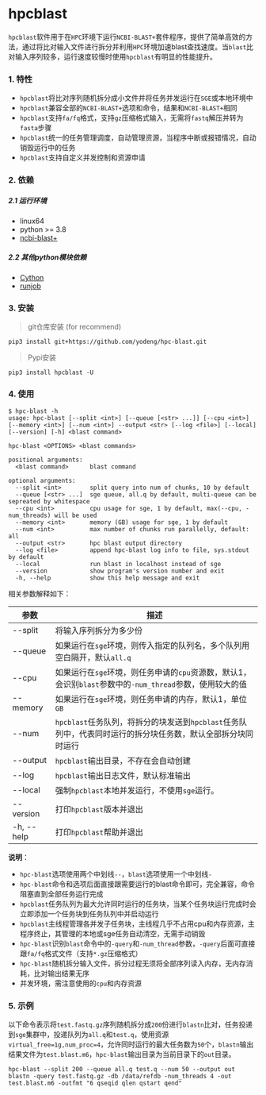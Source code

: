 # hpcblast

`hpcblast`软件用于在`HPC`环境下运行`NCBI-BLAST+`套件程序，提供了简单高效的方法，通过将比对输入文件进行拆分并利用`HPC`环境加速blast查找速度。当`blast`比对输入序列较多，运行速度较慢时使用`hpcblast`有明显的性能提升。

### 1. 特性

+ `hpcblast`将比对序列随机拆分成小文件并将任务并发运行在`SGE`或本地环境中
+ `hpcblast`兼容全部的`NCBI-BLAST+`选项和命令，结果和`NCBI-BLAST+`相同
+ `hpcblast`支持`fa/fq`格式，支持`gz`压缩格式输入，无需将`fastq`解压并转为`fasta`步骤
+ `hpcblast`统一的任务管理调度，自动管理资源，当程序中断或报错情况，自动销毁运行中的任务
+ `hpcblast`支持自定义并发控制和资源申请

### 2. 依赖

##### 2.1 运行环境

+ linux64
+ python >= 3.8
+ [ncbi-blast+](https://anaconda.org/bioconda/blast)

##### 2.2 其他python模块依赖

+ [Cython](https://github.com/cython/cython)
+ [runjob](https://github.com/yodeng/runjob)

### 3. 安装

> git仓库安装 (for recommend)

```
pip3 install git+https://github.com/yodeng/hpc-blast.git
```

> Pypi安装

```
pip3 install hpcblast -U
```

### 4. 使用

```
$ hpc-blast -h 
usage: hpc-blast [--split <int>] [--queue [<str> ...]] [--cpu <int>] [--memory <int>] [--num <int>] --output <str> [--log <file>] [--local] [--version] [-h] <blast command>

hpc-blast <OPTIONS> <blast commands>

positional arguments:
  <blast command>      blast command

optional arguments:
  --split <int>        split query into num of chunks, 10 by default
  --queue [<str> ...]  sge queue, all.q by default, multi-queue can be sepreated by whitespace
  --cpu <int>          cpu usage for sge, 1 by default, max(--cpu, -num_threads) will be used
  --memory <int>       memory (GB) usage for sge, 1 by default
  --num <int>          max number of chunks run parallelly, default: all
  --output <str>       hpc blast output directory
  --log <file>         append hpc-blast log info to file, sys.stdout by default
  --local              run blast in localhost instead of sge
  --version            show program's version number and exit
  -h, --help           show this help message and exit
```

相关参数解释如下：

| 参数       | 描述                                                         |
| ---------- | ------------------------------------------------------------ |
| --split    | 将输入序列拆分为多少份                                       |
| --queue    | 如果运行在`sge`环境，则传入指定的队列名，多个队列用空白隔开，默认`all.q` |
| --cpu      | 如果运行在`sge`环境，则任务申请的`cpu`资源数，默认1，会识别`blast`参数中的`-num_thread`参数，使用较大的值 |
| --memory   | 如果运行在`sge`环境，则任务申请的内存，默认1，单位`GB`       |
| --num      | `hpcblast`任务队列，将拆分的块发送到`hpcblast`任务队列中，代表同时运行的拆分块任务数，默认全部拆分块同时运行 |
| --output   | `hpcblast`输出目录，不存在会自动创建                         |
| --log      | `hpcblast`输出日志文件，默认标准输出                         |
| --local    | 强制`hpcblast`本地并发运行，不使用`sge`运行。                |
| --version  | 打印`hpcblast`版本并退出                                     |
| -h, --help | 打印`hpcblast`帮助并退出                                     |

**说明**：

+ `hpc-blast`选项使用两个中划线`--`，`blast`选项使用一个中划线`-`
+ `hpc-blast`命令和选项后面直接跟需要运行的blast命令即可，完全兼容，命令阻塞直到全部任务运行完成
+ `hpcblast`任务队列为最大允许同时运行的任务块，当某个任务块运行完成时会立即添加一个任务块到任务队列中并启动运行
+ `hpcblast`主线程管理各并发子任务块，主线程几乎不占用cpu和内存资源，主程序终止，其管理的本地或sge任务自动清空，无需手动销毁
+ `hpc-blast`识别`blast`命令中的`-query`和`-num_thread`参数，`-query`后面可直接跟`fa/fq`格式文件（支持`*.gz`压缩格式）
+ `hpc-blast`随机拆分输入文件，拆分过程无须将全部序列读入内存，无内存消耗，比对输出结果无序
+ 并发环境，需注意使用的`cpu`和内存资源

### 5. 示例

以下命令表示将`test.fastq.gz`序列随机拆分成`200`份进行`blastn`比对，任务投递到`sge`集群中，投递队列为`all.q`和`test.q`，使用资源`virtual_free=1g,num_proc=4`，允许同时运行的最大任务数为`50`个，`blastn`输出结果文件为`test.blast.m6`，`hpc-blast`输出目录为当前目录下的`out`目录。

```
hpc-blast --split 200 --queue all.q test.q --num 50 --output out blastn -query test.fastq.gz -db /data/refdb -num_threads 4 -out test.blast.m6 -outfmt "6 qseqid qlen qstart qend"
```
